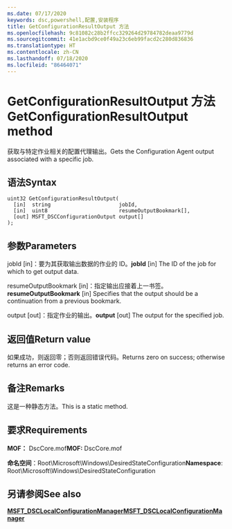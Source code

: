 ```yaml
---
ms.date: 07/17/2020
keywords: dsc,powershell,配置,安装程序
title: GetConfigurationResultOutput 方法
ms.openlocfilehash: 9c81082c28b2ffcc329264d29784782deaa9779d
ms.sourcegitcommit: 41e1acbd9ce0f49a23c6eb99facd2c280d836836
ms.translationtype: HT
ms.contentlocale: zh-CN
ms.lasthandoff: 07/18/2020
ms.locfileid: "86464071"
---
```

# <a name="getconfigurationresultoutput-method"></a><span data-ttu-id="68ceb-103">GetConfigurationResultOutput 方法</span><span class="sxs-lookup"><span data-stu-id="68ceb-103">GetConfigurationResultOutput method</span></span>

<span data-ttu-id="68ceb-104">获取与特定作业相关的配置代理输出。</span><span class="sxs-lookup"><span data-stu-id="68ceb-104">Gets the Configuration Agent output associated with a specific job.</span></span>

## <a name="syntax"></a><span data-ttu-id="68ceb-105">语法</span><span class="sxs-lookup"><span data-stu-id="68ceb-105">Syntax</span></span>

```mof
uint32 GetConfigurationResultOutput(
  [in]  string                      jobId,
  [in]  uint8                       resumeOutputBookmark[],
  [out] MSFT_DSCConfigurationOutput output[]
);
```

## <a name="parameters"></a><span data-ttu-id="68ceb-106">参数</span><span class="sxs-lookup"><span data-stu-id="68ceb-106">Parameters</span></span>

<span data-ttu-id="68ceb-107">jobId  \[in\]：要为其获取输出数据的作业的 ID。</span><span class="sxs-lookup"><span data-stu-id="68ceb-107">**jobId** \[in\] The ID of the job for which to get output data.</span></span>

<span data-ttu-id="68ceb-108">resumeOutputBookmark  \[in\]：指定输出应接着上一书签。</span><span class="sxs-lookup"><span data-stu-id="68ceb-108">**resumeOutputBookmark** \[in\] Specifies that the output should be a continuation from a previous bookmark.</span></span>

<span data-ttu-id="68ceb-109">output  \[out\]：指定作业的输出。</span><span class="sxs-lookup"><span data-stu-id="68ceb-109">**output** \[out\] The output for the specified job.</span></span>

## <a name="return-value"></a><span data-ttu-id="68ceb-110">返回值</span><span class="sxs-lookup"><span data-stu-id="68ceb-110">Return value</span></span>

<span data-ttu-id="68ceb-111">如果成功，则返回零；否则返回错误代码。</span><span class="sxs-lookup"><span data-stu-id="68ceb-111">Returns zero on success; otherwise returns an error code.</span></span>

## <a name="remarks"></a><span data-ttu-id="68ceb-112">备注</span><span class="sxs-lookup"><span data-stu-id="68ceb-112">Remarks</span></span>

<span data-ttu-id="68ceb-113">这是一种静态方法。</span><span class="sxs-lookup"><span data-stu-id="68ceb-113">This is a static method.</span></span>

## <a name="requirements"></a><span data-ttu-id="68ceb-114">要求</span><span class="sxs-lookup"><span data-stu-id="68ceb-114">Requirements</span></span>

<span data-ttu-id="68ceb-115">**MOF：** DscCore.mof</span><span class="sxs-lookup"><span data-stu-id="68ceb-115">**MOF:** DscCore.mof</span></span>

<span data-ttu-id="68ceb-116">**命名空间**：Root\Microsoft\Windows\DesiredStateConfiguration</span><span class="sxs-lookup"><span data-stu-id="68ceb-116">**Namespace**: Root\Microsoft\Windows\DesiredStateConfiguration</span></span>

## <a name="see-also"></a><span data-ttu-id="68ceb-117">另请参阅</span><span class="sxs-lookup"><span data-stu-id="68ceb-117">See also</span></span>

[<span data-ttu-id="68ceb-118">**MSFT_DSCLocalConfigurationManager**</span><span class="sxs-lookup"><span data-stu-id="68ceb-118">**MSFT_DSCLocalConfigurationManager**</span></span>](msft-dsclocalconfigurationmanager.md)
